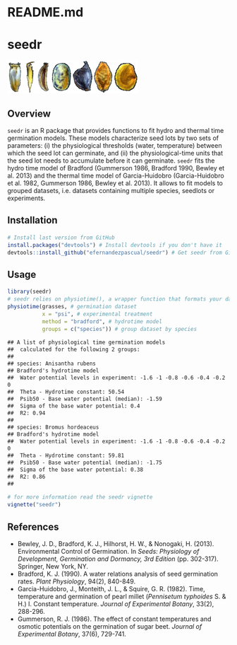README.md
================

# seedr

![](seeds.png)

## Overview

`seedr` is an R package that provides functions to fit hydro and thermal
time germination models. These models characterize seed lots by two sets
of parameters: (i) the physiological thresholds (water, temperature)
between which the seed lot can germinate, and (ii) the
physiological-time units that the seed lot needs to accumulate before it
can germinate. `seedr` fits the hydro time model of Bradford (Gummerson
1986, Bradford 1990, Bewley et al. 2013) and the thermal time model of
Garcia-Huidobro (Garcia-Huidobro et al. 1982, Gummerson 1986, Bewley et
al. 2013). It allows to fit models to grouped datasets, i.e. datasets
containing multiple species, seedlots or experiments.

## Installation

``` r
# Install last version from GitHub
install.packages("devtools") # Install devtools if you don't have it
devtools::install_github("efernandezpascual/seedr") # Get seedr from GitHub
```

## Usage

``` r
library(seedr)
# seedr relies on physiotime(), a wrapper function that formats your data and fits a hydro/thermal time model
physiotime(grasses, # germination dataset
           x = "psi", # experimental treatment
           method = "bradford", # hydrotime model
           groups = c("species")) # group dataset by species
```

    ## A list of physiological time germination models 
    ##  calculated for the following 2 groups: 
    ##  
    ## species: Anisantha rubens 
    ## Bradford's hydrotime model 
    ##  Water potential levels in experiment: -1.6 -1 -0.8 -0.6 -0.4 -0.2 0 
    ##  Theta - Hydrotime constant: 50.54 
    ##  Psib50 - Base water potential (median): -1.59 
    ##  Sigma of the base water potential: 0.4 
    ##  R2: 0.94 
    ##  
    ## species: Bromus hordeaceus 
    ## Bradford's hydrotime model 
    ##  Water potential levels in experiment: -1.6 -1 -0.8 -0.6 -0.4 -0.2 0 
    ##  Theta - Hydrotime constant: 59.81 
    ##  Psib50 - Base water potential (median): -1.75 
    ##  Sigma of the base water potential: 0.38 
    ##  R2: 0.86 
    ## 

``` r
# for more information read the seedr vignette
vignette("seedr")
```

## References

  - Bewley, J. D., Bradford, K. J., Hilhorst, H. W., & Nonogaki, H.
    (2013). Environmental Control of Germination. In *Seeds: Physiology
    of Development, Germination and Dormancy, 3rd Edition*
    (pp. 302-317). Springer, New York, NY.
  - Bradford, K. J. (1990). A water relations analysis of seed
    germination rates. *Plant Physiology*, 94(2), 840-849.
  - Garcia-Huidobro, J., Monteith, J. L., & Squire, G. R. (1982). Time,
    temperature and germination of pearl millet (*Pennisetum typhoides*
    S. & H.) I. Constant temperature. *Journal of Experimental Botany*,
    33(2), 288-296.
  - Gummerson, R. J. (1986). The effect of constant temperatures and
    osmotic potentials on the germination of sugar beet. *Journal of
    Experimental Botany*, 37(6), 729-741.
